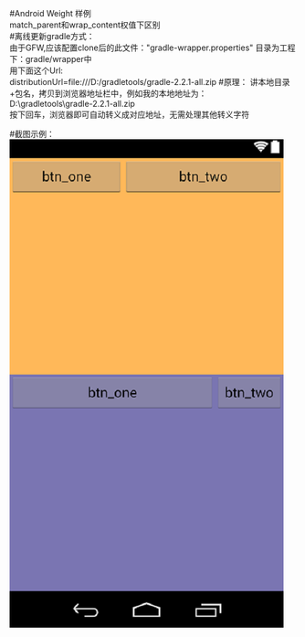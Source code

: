 #Android Weight 样例    
match_parent和wrap_content权值下区别    
#离线更新gradle方式：  
由于GFW,应该配置clone后的此文件："gradle-wrapper.properties" 目录为工程下：gradle/wrapper中    
用下面这个Url:  
distributionUrl=file:///D:/gradletools/gradle-2.2.1-all.zip 
#原理： 
讲本地目录+包名，拷贝到浏览器地址栏中，例如我的本地地址为：   
D:\gradletools\gradle-2.2.1-all.zip   
按下回车，浏览器即可自动转义成对应地址，无需处理其他转义字符    

#截图示例：  
![示例](https://github.com/somewhater/AndroidWeightDemo/blob/master/picture/layout-2015-12-18-143012.png) 
